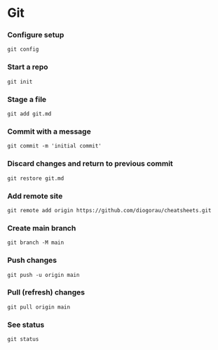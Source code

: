 # Git

### Configure setup
    git config

### Start a repo
    git init

### Stage a file
    git add git.md

### Commit with a message
    git commit -m 'initial commit'

### Discard changes and return to previous commit
    git restore git.md
    
### Add remote site
    git remote add origin https://github.com/diogorau/cheatsheets.git

### Create main branch
    git branch -M main

### Push changes
    git push -u origin main

### Pull (refresh) changes
    git pull origin main

### See status
    git status
